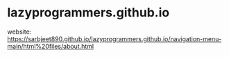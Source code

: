 # lazyprogrammers.github.io

website: https://sarbjeet890.github.io/lazyprogrammers.github.io/navigation-menu-main/html%20files/about.html
